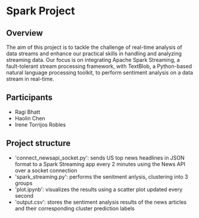 # Spark Project

## Overview

The aim of this project is to tackle the challenge of real-time analysis of data streams and enhance our practical skills in handling and analyzing streaming data. Our focus is on integrating Apache Spark Streaming, a fault-tolerant stream processing framework, with TextBlob, a Python-based natural language processing toolkit, to perform sentiment analysis on a data stream in real-time.

## Participants
- Ragi Bhatt
- Haolin Chen
- Irene Torrijos Robles

## Project structure
- 'connect_newsapi_socket.py': sends US top news headlines in JSON format to a Spark Streaming app every 2 minutes using the News API over a socket connection
- 'spark_streaming.py': performs the senitment anlysis, clustering into 3 groups
- 'plot.ipynb': visualizes the results using a scatter plot updated every second
- 'output.csv': stores the sentiment analysis results of the news articles and their corresponding cluster prediction labels
